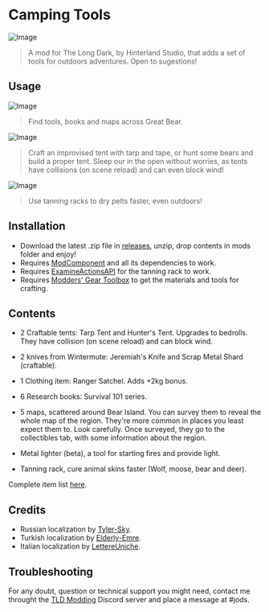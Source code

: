 # Camping Tools

![Image](https://github.com/Jods-Its/Jods-Camping-Tools/blob/main/Images/s4QXeLl.jpg)

> A mod for The Long Dark, by Hinterland Studio, that adds a set of tools for outdoors adventures. Open to sugestions!

## Usage

![Image](https://github.com/Jods-Its/Jods-Camping-Tools/blob/main/Images/screen_8744cc7c-5a17-454c-8f42-7e5aff52aacf_hi.png) 

> Find tools, books and maps across Great Bear.

![Image](https://github.com/Jods-Its/Jods-Camping-Tools/blob/main/Images/screen_041562b7-4600-4306-b873-4e1fbcb5b953_hi.png)

> Craft an improvised tent with tarp and tape, or hunt some bears and build a proper tent. Sleep our in the open without worries, as tents have collisions (on scene reload) and can even block wind!

![Image](https://github.com/Jods-Its/Jods-Camping-Tools/blob/main/Images/screen_8c652d5a-4861-49b4-a407-add56cec5ca2_hi.png)

> Use tanning racks to dry pelts faster, even outdoors!

## Installation

 * Download the latest .zip file in [releases](https://github.com/Jods-Its/Jods-Camping-Tools/releases), unzip, drop contents in mods folder and enjoy!
 * Requires [ModComponent](https://github.com/dommrogers/ModComponent) and all its dependencies to work.
 * Requires [ExamineActionsAPI](https://github.com/No3371/TLD-ExamineActionsAPI) for the tanning rack to work.
 * Requires [Modders' Gear Toolbox](https://github.com/Jods-Its/Modders-Gear-Toolbox) to get the materials and tools for crafting.

## Contents

- 2 Craftable tents: Tarp Tent and Hunter's Tent. Upgrades to bedrolls. They have collision (on scene reload) and can block wind.

- 2 knives from Wintermute: Jeremiah's Knife and Scrap Metal Shard (craftable).

- 1 Clothing item: Ranger Satchel. Adds +2kg bonus.

- 6 Research books: Survival 101 series.

- 5 maps, scattered around Bear Island. You can survey them to reveal the whole map of the region. They're more common in places you least expect them to. Look carefully. Once surveyed, they go to the collectibles tab, with some information about the region.

- Metal lighter (beta), a tool for starting fires and provide light.

- Tanning rack, cure animal skins faster (Wolf, moose, bear and deer).

Complete item list [here](https://github.com/TLD-Mods/Data/wiki/Modded-gear-items#camping-tools).

## Credits
* Russian localization by [Tyler-Sky](https://github.com/Tyler-Sky).
* Turkish localization by [Elderly-Emre](https://github.com/Elderly-Emre).
* Italian localization by [LettereUniche](https://github.com/LettereUniche).

## Troubleshooting

For any doubt, question or technical support you might need, contact me throught the [TLD Modding](https://discord.com/invite/nb2jQez) Discord server and place a message at #jods.

